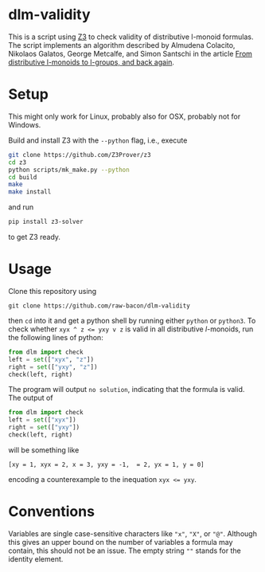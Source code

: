 # dlm-validity
This is a script using [Z3](https://github.com/Z3Prover/z3) to check 
validity of distributive l-monoid formulas. 
The script implements an algorithm described by
Almudena Colacito, Nikolaos Galatos, George Metcalfe, and Simon Santschi
in the article 
[From distributive l-monoids to l-groups, and back again](https://arxiv.org/abs/2103.00146).

# Setup
This might only work for Linux, probably also for OSX, probably not for Windows.

Build and install Z3 with the `--python` flag, i.e., execute
```bash
git clone https://github.com/Z3Prover/z3
cd z3
python scripts/mk_make.py --python
cd build
make
make install
```
and run
```bash
pip install z3-solver
```
to get Z3 ready.

# Usage
Clone this repository using
```
git clone https://github.com/raw-bacon/dlm-validity
```
then `cd` into it and get a python shell by running
either `python` or `python3`. To check whether
`xyx ^ z <= yxy v z` is valid in all distributive _l_-monoids,
run the following lines of python:
```python
from dlm import check
left = set(["xyx", "z"])
right = set(["yxy", "z"])
check(left, right)
```
The program will output `no solution`, indicating that the formula is valid.
The output of
```python
from dlm import check
left = set(["xyx"])
right = set(["yxy"])
check(left, right)
```
will be something like
```
[xy = 1, xyx = 2, x = 3, yxy = -1,  = 2, yx = 1, y = 0]
```
encoding a counterexample to the inequation `xyx <= yxy`.

# Conventions
Variables are single case-sensitive characters
like `"x"`, `"X"`, or `"@"`.
Although this gives an upper bound on the number of variables
a formula may contain, this should not be an issue.
The empty string `""` stands for the identity element.

